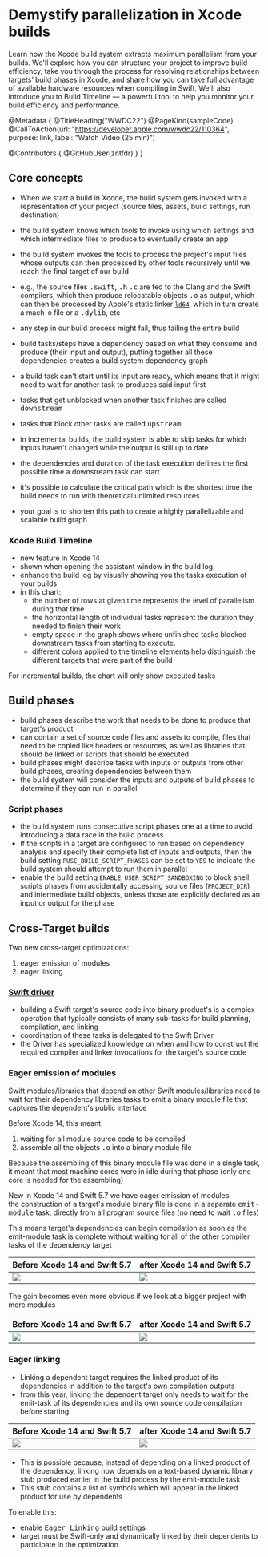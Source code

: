 # Demystify parallelization in Xcode builds

Learn how the Xcode build system extracts maximum parallelism from your builds. We'll explore how you can structure your project to improve build efficiency, take you through the process for resolving relationships between targets’ build phases in Xcode, and share how you can take full advantage of available hardware resources when compiling in Swift. We'll also introduce you to Build Timeline — a powerful tool to help you monitor your build efficiency and performance.

@Metadata {
   @TitleHeading("WWDC22")
   @PageKind(sampleCode)
   @CallToAction(url: "https://developer.apple.com/wwdc22/110364", purpose: link, label: "Watch Video (25 min)")

   @Contributors {
      @GitHubUser(zntfdr)
   }
}



## Core concepts

- When we start a build in Xcode, the build system gets invoked with a representation of your project (source files, assets, build settings, run destination)
- the build system knows which tools to invoke using which settings and which intermediate files to produce to eventually create an app
- the build system invokes the tools to process the project's input files whose outputs can then processed by other tools recursively until we reach the final target of our build
- e.g., the source files <kbd>.swift</kbd>, <kbd>.h</kbd> <kbd>.c</kbd> are fed to the Clang and the Swift compilers, which then produce relocatable objects <kbd>.o</kbd> as output, which can then be processed by Apple's static linker [`ld64`][ld64], which in turn create a mach-o file or a <kbd>.dylib</kbd>, etc
- any step in our build process might fail, thus failing the entire build
- build tasks/steps have a dependency based on what they consume and produce (their input and output), putting together all these dependencies creates a build system dependency graph
- a build task can't start until its input are ready, which means that it might need to wait for another task to produces said input first
- tasks that get unblocked when another task finishes are called <kbd>downstream</kbd>
- tasks that block other tasks are called <kbd>upstream</kbd>

- in incremental builds, the build system is able to skip tasks for which inputs haven't changed while the output is still up to date
- the dependencies and duration of the task execution defines the first possible time a downstream task can start
- it's possible to calculate the critical path which is the shortest time the build needs to run with theoretical unlimited resources
- your goal is to shorten this path to create a highly parallelizable and scalable build graph

### Xcode Build Timeline

- new feature in Xcode 14
- shown when opening the assistant window in the build log
- enhance the build log by visually showing you the tasks execution of your builds
- in this chart:
  - the number of rows at given time represents the level of parallelism during that time
  - the horizontal length of individual tasks represent the duration they needed to finish their work
  - empty space in the graph shows where unfinished tasks blocked downstream tasks from starting to execute.
  - different colors applied to the timeline elements help distinguish the different targets that were part of the build

For incremental builds, the chart will only show executed tasks

## Build phases

- build phases describe the work that needs to be done to produce that target's product
- can contain a set of source code files and assets to compile, files that need to be copied like headers or resources, as well as libraries that should be linked or scripts that should be executed
- build phases might describe tasks with inputs or outputs from other build phases, creating dependencies between them
- the build system will consider the inputs and outputs of build phases to determine if they can run in parallel

### Script phases

- the build system runs consecutive script phases one at a time to avoid introducing a data race in the build process
- If the scripts in a target are configured to run based on dependency analysis and specify their complete list of inputs and outputs, then the build setting `FUSE_BUILD_SCRIPT_PHASES` can be set to `YES` to indicate the build system should attempt to run them in parallel
- enable the build setting `ENABLE_USER_SCRIPT_SANDBOXING` to block shell scripts phases from accidentally accessing source files (`PROJECT_DIR`) and intermediate build objects, unless those are explicitly declared as an input or output for the phase

## Cross-Target builds

Two new cross-target optimizations:

1. eager emission of modules
2. eager linking

### [Swift driver][swift-driver]

- building a Swift target's source code into binary product's is a complex operation that typically consists of many sub-tasks for build planning, compilation, and linking
- coordination of these tasks is delegated to the Swift Driver
- the Driver has specialized knowledge on when and how to construct the required compiler and linker invocations for the target's source code

### Eager emission of modules

Swift modules/libraries that depend on other Swift modules/libraries need to wait for their dependency libraries tasks to emit a binary module file that captures the dependent's public interface

Before Xcode 14, this meant: 

1. waiting for all module source code to be compiled
2. assemble all the objects <kbd>.o</kbd> into a binary module file

Because the assembling of this binary module file was done in a single task, it meant that most machine cores were in idle during that phase (only one core is needed for the assembling)

New in Xcode 14 and Swift 5.7 we have eager emission of modules:  
the construction of a target's module binary file is done in a separate <kbd>emit-module</kbd> task, directly from all program source files (no need to wait <kbd>.o</kbd> files)

This means target's dependencies can begin compilation as soon as the emit-module task is complete without waiting for all of the other compiler tasks of the dependency target

| Before Xcode 14 and Swift 5.7 | after Xcode 14 and Swift 5.7 |
| --- | --- |
| ![][beforeImg] | ![][afterImg] |

The gain becomes even more obvious if we look at a bigger project with more modules

| Before Xcode 14 and Swift 5.7 | after Xcode 14 and Swift 5.7 |
| --- | --- |
| ![][before2Img] | ![][after2Img] |

### Eager linking

- Linking a dependent target requires the linked product of its dependencies in addition to the target's own compilation outputs
- from this year, linking the dependent target only needs to wait for the emit-task of its dependencies and its own source code compilation before starting

| Before Xcode 14 and Swift 5.7 | after Xcode 14 and Swift 5.7 |
| --- | --- |
| ![][before3Img] | ![][after3Img] |

- This is possible because, instead of depending on a linked product of the dependency, linking now depends on a text-based dynamic library stub produced earlier in the build process by the emit-module task
- This stub contains a list of symbols which will appear in the linked product for use by dependents

To enable this:

- enable <kbd>Eager Linking</kbd> build settings
- target must be Swift-only and dynamically linked by their dependents to participate in the optimization

[ld64]: https://github.com/apple-opensource/ld64
[swift-driver]: https://github.com/apple/swift-driver

[beforeImg]: before.png
[before2Img]: before2.png
[before3Img]: before3.png
[afterImg]: after.png
[after2Img]: after2.png
[after3Img]: after3.png